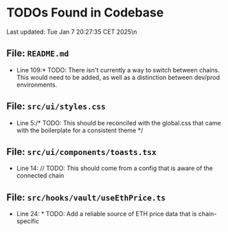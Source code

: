 # TODOs Found in Codebase
Last updated: Tue Jan  7 20:27:35 CET 2025\n
## File: `README.md`

- Line 109:* TODO: There isn't currently a way to switch between chains. This would need to be added, as well as a distinction between dev/prod environments.

## File: `src/ui/styles.css`

- Line 5:/* TODO: This should be reconciled with the global.css that came with the boilerplate for a consistent theme */

## File: `src/ui/components/toasts.tsx`

- Line 14:          // TODO: This should come from a config that is aware of the connected chain

## File: `src/hooks/vault/useEthPrice.ts`

- Line 24: * TODO: Add a reliable source of ETH price data that is chain-specific

